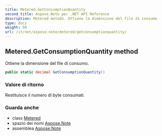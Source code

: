 ```yaml
---
title: Metered.GetConsumptionQuantity
second_title: Aspose.Note per .NET API Reference
description: Metered metodo. Ottiene la dimensione del file di consumo.
type: docs
weight: 50
url: /it/net/aspose.note/metered/getconsumptionquantity/
---
```

## Metered.GetConsumptionQuantity method

Ottiene la dimensione del file di consumo.

```csharp
public static decimal GetConsumptionQuantity()
```

### Valore di ritorno

Restituisce il numero di byte consumati.

### Guarda anche

* class [Metered](../)
* spazio dei nomi [Aspose.Note](../../metered/)
* assemblea [Aspose.Note](../../../)


